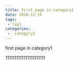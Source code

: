 ```yaml
---
title: first page in category1
date: 2018-12-15
tags:
 - tag1
categories:
 -  category1
---
```


first page in category1

1111111111111111111111

